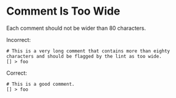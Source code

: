# Comment Is Too Wide

Each comment should not be wider than 80 characters.

Incorrect:

```eo
# This is a very long comment that contains more than eighty characters and should be flagged by the lint as too wide.
[] > foo
```

Correct:

```eo
# This is a good comment.
[] > foo
```
